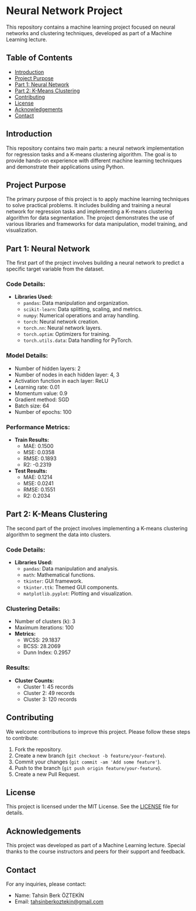 # Neural Network Project

This repository contains a machine learning project focused on neural networks and clustering techniques, developed as part of a Machine Learning lecture.

## Table of Contents
- [Introduction](#introduction)
- [Project Purpose](#project-purpose)
- [Part 1: Neural Network](#part-1-neural-network)
- [Part 2: K-Means Clustering](#part-2-k-means-clustering)
- [Contributing](#contributing)
- [License](#license)
- [Acknowledgements](#acknowledgements)
- [Contact](#contact)

## Introduction
This repository contains two main parts: a neural network implementation for regression tasks and a K-means clustering algorithm. The goal is to provide hands-on experience with different machine learning techniques and demonstrate their applications using Python.

## Project Purpose
The primary purpose of this project is to apply machine learning techniques to solve practical problems. It includes building and training a neural network for regression tasks and implementing a K-means clustering algorithm for data segmentation. The project demonstrates the use of various libraries and frameworks for data manipulation, model training, and visualization.

## Part 1: Neural Network
The first part of the project involves building a neural network to predict a specific target variable from the dataset.

### Code Details:
- **Libraries Used:**
  - `pandas`: Data manipulation and organization.
  - `scikit-learn`: Data splitting, scaling, and metrics.
  - `numpy`: Numerical operations and array handling.
  - `torch`: Neural network creation.
  - `torch.nn`: Neural network layers.
  - `torch.optim`: Optimizers for training.
  - `torch.utils.data`: Data handling for PyTorch.

### Model Details:
- Number of hidden layers: 2
- Number of nodes in each hidden layer: 4, 3
- Activation function in each layer: ReLU
- Learning rate: 0.01
- Momentum value: 0.9
- Gradient method: SGD
- Batch size: 64
- Number of epochs: 100

### Performance Metrics:
- **Train Results:**
  - MAE: 0.1500
  - MSE: 0.0358
  - RMSE: 0.1893
  - R2: -0.2319
- **Test Results:**
  - MAE: 0.1214
  - MSE: 0.0241
  - RMSE: 0.1551
  - R2: 0.2034

## Part 2: K-Means Clustering
The second part of the project involves implementing a K-means clustering algorithm to segment the data into clusters.

### Code Details:
- **Libraries Used:**
  - `pandas`: Data manipulation and analysis.
  - `math`: Mathematical functions.
  - `tkinter`: GUI framework.
  - `tkinter.ttk`: Themed GUI components.
  - `matplotlib.pyplot`: Plotting and visualization.

### Clustering Details:
- Number of clusters (k): 3
- Maximum iterations: 100
- **Metrics:**
  - WCSS: 29.1837
  - BCSS: 28.2069
  - Dunn Index: 0.2957

### Results:
- **Cluster Counts:**
  - Cluster 1: 45 records
  - Cluster 2: 49 records
  - Cluster 3: 120 records

## Contributing
We welcome contributions to improve this project. Please follow these steps to contribute:
1. Fork the repository.
2. Create a new branch (`git checkout -b feature/your-feature`).
3. Commit your changes (`git commit -am 'Add some feature'`).
4. Push to the branch (`git push origin feature/your-feature`).
5. Create a new Pull Request.

## License
This project is licensed under the MIT License. See the [LICENSE](LICENSE) file for details.

## Acknowledgements
This project was developed as part of a Machine Learning lecture. Special thanks to the course instructors and peers for their support and feedback.

## Contact
For any inquiries, please contact:
- Name: Tahsin Berk ÖZTEKİN
- Email: tahsinberkoztekin@gmail.com

